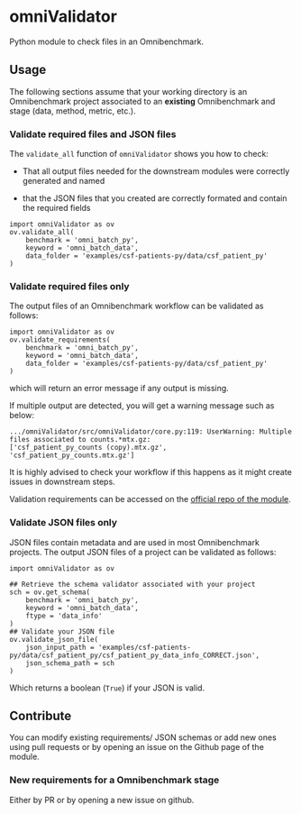 # omniValidator

Python module to check files in an Omnibenchmark.

## Usage

The following sections assume that your working directory is an Omnibenchmark project associated to an **existing** Omnibenchmark and stage (data, method, metric, etc.).

### Validate required files and JSON files

The `validate_all` function of `omniValidator` shows you how to check: 

- That all output files needed for the downstream modules were correctly generated and named

- that the JSON files that you created are correctly formated and contain the required fields

```
import omniValidator as ov
ov.validate_all(
    benchmark = 'omni_batch_py', 
    keyword = 'omni_batch_data', 
    data_folder = 'examples/csf-patients-py/data/csf_patient_py'
)

```

### Validate required files only

The output files of an Omnibenchmark workflow can be validated as follows: 

```
import omniValidator as ov
ov.validate_requirements(
    benchmark = 'omni_batch_py', 
    keyword = 'omni_batch_data', 
    data_folder = 'examples/csf-patients-py/data/csf_patient_py'
)
```
which will return an error message if any output is missing. 

If multiple output are detected, you will get a warning message such as below: 

```
.../omniValidator/src/omniValidator/core.py:119: UserWarning: Multiple files associated to counts.*mtx.gz:
['csf_patient_py_counts (copy).mtx.gz', 'csf_patient_py_counts.mtx.gz']
```

It is highly advised to check your workflow if this happens as it might create issues in downstream steps. 

Validation requirements can be accessed on the [official repo of the module](https://github.com/ansonrel/omniValidator/tree/main/src/omniValidator/schemas). 

### Validate JSON files only

JSON files contain metadata and are used in most Omnibenchmark projects. The output JSON files of a project can be validated as follows: 


```
import omniValidator as ov

## Retrieve the schema validator associated with your project
sch = ov.get_schema(
    benchmark = 'omni_batch_py', 
    keyword = 'omni_batch_data', 
    ftype = 'data_info'
)
## Validate your JSON file
ov.validate_json_file(
    json_input_path = 'examples/csf-patients-py/data/csf_patient_py/csf_patient_py_data_info_CORRECT.json', 
    json_schema_path = sch
)
```

Which returns a boolean (`True`) if your JSON is valid. 

## Contribute

You can modify existing requirements/ JSON schemas or add new ones using pull requests or by opening an issue on the Github page of the module. 

### New requirements for a Omnibenchmark stage

Either by PR or by opening a new issue on github. 